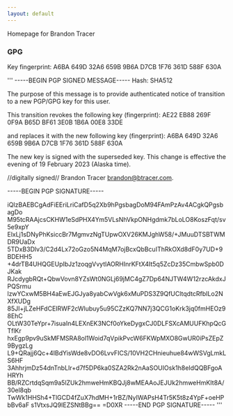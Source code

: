 ```yaml
---
layout: default
---
```


Homepage for Brandon Tracer

### GPG
Key fingerprint: A6BA 649D 32A6 659B 9B6A D7CB 1F76 361D 588F 630A

'''
-----BEGIN PGP SIGNED MESSAGE-----
Hash: SHA512

The purpose of this message is to provide authenticated notice 
of transition to a new PGP/GPG key for this user.

This transition revokes the following key (fingerprint): 
AE22 EB88 269F 0F9A B65D BF61 3E0B 1B6A 00E8 33DE

and replaces it with the new following key (fingerprint): 
A6BA 649D 32A6 659B 9B6A D7CB 1F76 361D 588F 630A

The new key is signed with the superseded key. This change is 
effective the evening of 19 February 2023 (Alaska time).

//digitally signed// 
Brandon Tracer <brandon@btracer.com>.

-----BEGIN PGP SIGNATURE-----

iQIzBAEBCgAdFiEEriLriCafD5q2Xb9hPgsbagDoM94FAmPzAv4ACgkQPgsbagDo
M95tcRAAjcsCKHW1eSdPHX4Ym5VLsNhVkpONHgdmk7bLoLO8KoszFqt/sv5e9xpY
ElxLj1sDNyPhKsiccBr7MgmvzNgTUpwOXV26KMJghW58/+JMuuDTSBTWMDR9UaDx
5TDxB3Dlv3/C2d4Lx72oGzo5N4MqM7ojBcxQbBcuIThRkOXd8dF0y7UD+9BDEHH5
+4drTB4UHQGEUpIbJz1zoqgVvytlAORHInrKFtX4It5q5ZcDz35CmbwSpb0DJKak
RJcdygbRQt+QbwVovn8YZsWt0NGLj69jMC4gZ7Dp64NJTW4W12rzcAkdxJPQSrmu
lzwYCxwM5BH4aEwEJGJya8yabCwVgk6xMuPDS3Z9QfUCltqdtcRfbILo2NXfXUDg
85JI+jLZeHFdCEIRWF2cWlubuy5u95CZzKQ7NN7j3QCG1oKrk3jq0fmHEOz98EhC
OLtW30TeYpr+7isuaIn4LEXnEK3NCf0oYkeDygxCJ0DLFSXcAMUUFKhpQcGTflKr
hxEgp9pv9uSkMFMSRA8ol1Woid7qVpikPvcW6FKWpMXO8GwUR0iPsZEpZ9BygzLg
L9+QRajj6Qc+4IBdYisWde8vDO6LvvFICS/10VH2CHnieuhue84wWSVgLmkLS6HF
3AhhrjmDz54dnTnbLIr+d7f5DP6ka0SZA2Rk2nAaSOUIOsk1h8eIdQQBFgoAHRYh
BB/RZCrtdqSqm9a5lZUk2hmweHmKBQJj8wMEAAoJEJUk2hmweHmKIt8A/30el8qb
TwWk1HHSh4+TlGCD4fZuX7hdMH+1rBZ/NyIWAPsH4Tr5K5t8z4YpF+oeHPbBv6aF
s1VtxsJQ9IEZSNtBBg==
=D0XR
-----END PGP SIGNATURE-----
'''
